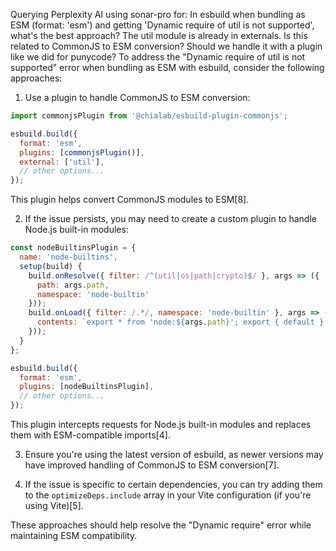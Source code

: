 Querying Perplexity AI using sonar-pro for: In esbuild when bundling as ESM (format: 'esm') and getting 'Dynamic require of util is not supported', what's the best approach? The util module is already in externals. Is this related to CommonJS to ESM conversion? Should we handle it with a plugin like we did for punycode?
To address the "Dynamic require of util is not supported" error when bundling as ESM with esbuild, consider the following approaches:

1. Use a plugin to handle CommonJS to ESM conversion:

```javascript
import commonjsPlugin from '@chialab/esbuild-plugin-commonjs';

esbuild.build({
  format: 'esm',
  plugins: [commonjsPlugin()],
  external: ['util'],
  // other options...
});
```

This plugin helps convert CommonJS modules to ESM[8].

2. If the issue persists, you may need to create a custom plugin to handle Node.js built-in modules:

```javascript
const nodeBuiltinsPlugin = {
  name: 'node-builtins',
  setup(build) {
    build.onResolve({ filter: /^(util|os|path|crypto)$/ }, args => ({
      path: args.path,
      namespace: 'node-builtin'
    }));
    build.onLoad({ filter: /.*/, namespace: 'node-builtin' }, args => ({
      contents: `export * from 'node:${args.path}'; export { default } from 'node:${args.path}';`,
    }));
  }
};

esbuild.build({
  format: 'esm',
  plugins: [nodeBuiltinsPlugin],
  // other options...
});
```

This plugin intercepts requests for Node.js built-in modules and replaces them with ESM-compatible imports[4].

3. Ensure you're using the latest version of esbuild, as newer versions may have improved handling of CommonJS to ESM conversion[7].

4. If the issue is specific to certain dependencies, you can try adding them to the `optimizeDeps.include` array in your Vite configuration (if you're using Vite)[5].

These approaches should help resolve the "Dynamic require" error while maintaining ESM compatibility.